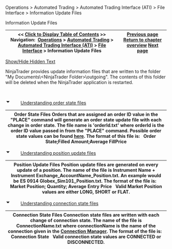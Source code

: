 ﻿


Operations \> Automated Trading \> Automated Trading Interface (ATI) \> File Interface \> Information Update Files






















Information Update Files







| \<\< [Click to Display Table of Contents](information_update_files.md) \>\> **Navigation:**     [Operations](operations-1.md) \> [Automated Trading](automated_trading-1.md) \> [Automated Trading Interface (ATI)](automated_trading_interface_at-1.md) \> [File Interface](file_interface-1.md) \> Information Update Files | [Previous page](order_instruction_files_oif-1.md) [Return to chapter overview](file_interface-1.md) [Next page](dll_interface-1.md) |
| --- | --- |




[Show/Hide Hidden Text](javascript:HMToggleExpandAll(!HMAnyToggleOpen()) "Click to open/close expanding sections")









NinjaTrader provides update information files that are written to the folder "My Documents\\\<NinjaTrader Folder\>\\outgoing". The contents of this folder will be deleted when the NinjaTrader application is restarted.


 


![tog_minus](tog_minus-1.gif)        [Understanding order state files](javascript:HMToggle('toggle','UnderstandingOrderStateFiles','UnderstandingOrderStateFiles_ICON'))




| Order State Files Orders that are assigned an order ID value in the "PLACE" command will generate an order state update file with each change in order state. The file name is 'orderId.txt' where orderId is the order ID value passed in from the "PLACE" command. Possible order state values can be found [here](order_state_definitions-1.md). The format of this file is:   Order State;Filled Amount;Average FillPrice |
| --- |



![tog_minus](tog_minus-1.gif)        [Understanding position update files](javascript:HMToggle('toggle','UnderstandingPositionUpdateFiles','UnderstandingPositionUpdateFiles_ICON'))




| Position Update Files Position update files are generated on every update of a position. The name of the file is Instrument Name \+ Instrument Exchange\_AccountName\_Position.txt. An example would be ES 0914 Globex\_Sim101\_Position.txt. The format of the file is:   Market Position; Quantity; Average Entry Price   Valid Market Position values are either LONG, SHORT or FLAT. |
| --- |



![tog_minus](tog_minus-1.gif)        [Understanding connection state files](javascript:HMToggle('toggle','UnderstandingConnectionStateFiles','UnderstandingConnectionStateFiles_ICON'))




| Connection State Files Connection state files are written with each change of connection state. The name of the file is ConnectionName.txt where connectionName is the name of the connection given in the [Connection Manager](connecting-to-multi-provider-c-1.md). The format of the file is:   Connection State   Valid connection state values are CONNECTED or DISCONNECTED. |
| --- |










